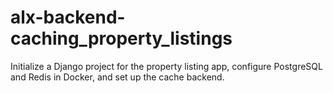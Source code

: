 # alx-backend-caching_property_listings
Initialize a Django project for the property listing app, configure PostgreSQL and Redis in Docker, and set up the cache backend.
